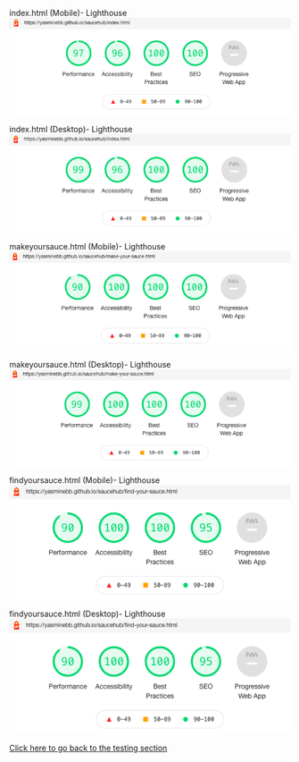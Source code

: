 index.html (Mobile)- Lighthouse 
![index.html mobile](assets/screenshots/index.html-mobile.png)

index.html (Desktop)- Lighthouse 
![index.html desktop](assets/screenshots/index.html-desktop.png)

makeyoursauce.html (Mobile)- Lighthouse 
![makeyoursauce.html desktop](assets/screenshots/makeyoursauce.html-mobile.png)

makeyoursauce.html (Desktop)- Lighthouse 
![makeyoursauce.html desktop](assets/screenshots/makeyoursauce.html-desktop.png)

findyoursauce.html (Mobile)- Lighthouse 
![findyoursauce.html mobile](assets/screenshots/findyoursauce.html-mobile.png)

findyoursauce.html (Desktop)- Lighthouse 
![findyoursauce.html desktop](assets/screenshots/findyoursauce.html-mobile.png)

[Click here to go back to the testing section](#chrome-dev-tools-lighthouse)